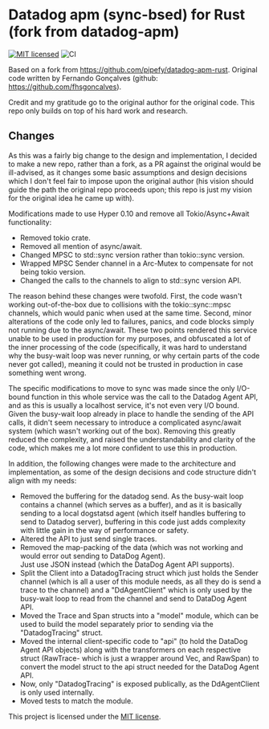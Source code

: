 # Datadog apm (sync-bsed) for Rust (fork from datadog-apm)


[![MIT licensed](https://img.shields.io/badge/license-MIT-blue.svg)](./LICENSE)
![CI](https://github.com/kitsuneninetails/datadog-apm-rust-sync/workflows/CI/badge.svg)

Based on a fork from <https://github.com/pipefy/datadog-apm-rust>.
Original code written by Fernando Gonçalves (github: <https://github.com/fhsgoncalves>).

Credit and my gratitude go to the original author for the original code.  This repo only builds on top 
of his hard work and research.

Changes
-------

As this was a fairly big change to the design and implementation, I decided to make a new repo, rather 
than a fork, as a PR against the original would be ill-advised, as it changes some basic assumptions and design 
decisions which I don't feel fair to impose upon the original author (his vision should guide the path the original 
repo proceeds upon; this repo is just my vision for the original idea he came up with).

Modifications made to use Hyper 0.10 and remove all Tokio/Async+Await functionality:

* Removed tokio crate.  
* Removed all mention of async/await.
* Changed MPSC to std::sync version rather than tokio::sync version.
* Wrapped MPSC Sender channel in a Arc-Mutex to compensate for not being tokio version.
* Changed the calls to the channels to align to std::sync version API.

The reason behind these changes were twofold.  First, the code wasn't working out-of-the-box due to collisions
with the tokio::sync::mpsc channels, which would panic when used at the same time.  Second, minor alterations of the 
code only led to failures, panics, and code blocks simply not running due to the async/await.  These two points 
rendered this service unable to be used in production for my purposes, and obfuscated a lot of the inner processing 
of the code (specifically, it was hard to understand why the busy-wait loop was never running, or why certain 
parts of the code never got called), meaning it could not be trusted in production in case something went wrong. 

The specific modifications to move to sync was made since the only I/O-bound function in this whole service was 
the call to the Datadog Agent API, and as this is usually a localhost service, it's not even very I/O bound.  
Given the busy-wait loop already in place to handle the sending of the API calls, it didn't seem necessary
to introduce a complicated async/await system (which wasn't working out of the box).  Removing this 
greatly reduced the complexity, and raised the understandability and clarity of the code, which makes me a lot 
more confident to use this in production.

In addition, the following changes were made to the architecture and implementation, as some of the design 
decisions and code structure didn't align with my needs:

* Removed the buffering for the datadog send.  As the busy-wait loop contains a channel (which serves as a buffer),
  and as it is basically sending to a local dogstatsd agent (which itself handles buffering to send to Datadog server),
  buffering in this code just adds complexity with little gain in the way of performance or safety.
* Altered the API to just send single traces.
* Removed the map-packing of the data (which was not working and would error out sending to DataDog Agent).  
  Just use JSON instead (which the DataDog Agent API supports).
* Split the Client into a DatadogTracing struct which just holds the Sender channel (which is all a user of this 
  module needs, as all they do is send a trace to the channel) and a "DdAgentClient" which is only used by the busy-wait 
  loop to read from the channel and send to DataDog Agent API. 
* Moved the Trace and Span structs into a "model" module, which can be used to build the model separately 
  prior to sending via the "DatadogTracing" struct.
* Moved the internal client-specific code to "api" (to hold the DataDog Agent API objects) along with the
  transformers on each respective struct (RawTrace- which is just a wrapper around Vec<RawSpan>, and RawSpan) to
  convert the model struct to the api struct needed for the DataDog Agent API.
* Now, only "DatadogTracing" is exposed publically, as the DdAgentClient is only used internally.
* Moved tests to match the module.

This project is licensed under the [MIT license](LICENSE).
